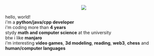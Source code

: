 <div align="center">
    <img src="https://github.com/merive/merive/blob/main/assets/banner.png">
</div>

<div>
    <p>
        hello, world!<br>
        i'm a <b>python/java/cpp developer</b><br>
        i'm coding more than <b>4 years</b><br>
        stydy <b>math and computer science</b> at the university<br>
        btw i like <b>manjaro</b><br>
        i'm interesting <b>video games</b>, <b>3d modeling</b>, <b>reading</b>, <b>web3</b>, <b>chess</b> and <b>human/computer languages</b>
    </p>
</div>
